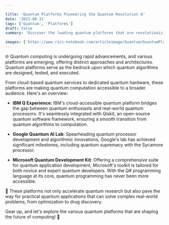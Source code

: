 ```yaml
---

title: 'Quantum Platforms Pioneering the Quantum Revolution 🌐'
date: '2023-08-31'
tags: ['Quantum', 'Platforms']
draft: false
summary: 'Discover the leading quantum platforms that are revolutionizing the world of quantum computing!'

images: ['https://www.rics-notebook.com/articleimage/Quantum/QuantumPlatforms.webp']
---
```


🌐 Quantum computing is undergoing rapid advancements, and various platforms are emerging, offering distinct approaches and architectures. Quantum platforms serve as the bedrock upon which quantum algorithms are designed, tested, and executed.

From cloud-based quantum services to dedicated quantum hardware, these platforms are making quantum computation accessible to a broader audience. Here's an overview:

- **IBM Q Experience**: IBM's cloud-accessible quantum platform bridges the gap between quantum enthusiasts and real-world quantum processors. It's seamlessly integrated with Qiskit, an open-source quantum software framework, ensuring a smooth transition from quantum algorithms to computation.

- **Google Quantum AI Lab**: Spearheading quantum processor development and algorithmic innovations, Google's lab has achieved significant milestones, including quantum supremacy with the Sycamore processor.

- **Microsoft Quantum Development Kit**: Offering a comprehensive suite for quantum application development, Microsoft's toolkit is tailored for both novice and expert quantum developers. With the Q# programming language at its core, quantum programming has never been more accessible.

🚀 These platforms not only accelerate quantum research but also pave the way for practical quantum applications that can solve complex real-world problems, from optimization to drug discovery.

Gear up, and let's explore the various quantum platforms that are shaping the future of computing! 🌌
